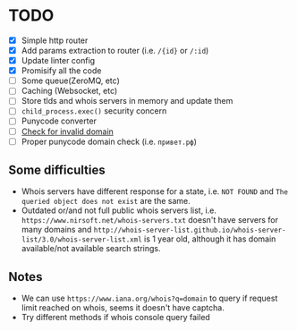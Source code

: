 # TODO

- [x] Simple http router
- [x] Add params extraction to router (i.e. `/{id}` or `/:id`)
- [x] Update linter config
- [x] Promisify all the code
- [ ] Some queue(ZeroMQ, etc)
- [ ] Caching (Websocket, etc)
- [ ] Store tlds and whois servers in memory and update them
- [ ] `child_process.exec()` security concern
- [ ] Punycode converter
- [ ] [Check for invalid domain](src/utils.js#L34)
- [ ] Proper punycode domain check (i.e. `привет.рф`)

## Some difficulties

- Whois servers have different response for a state, i.e. `NOT FOUND` and `The queried object does not exist` are the same.
- Outdated or/and not full public whois servers list, i.e. `https://www.nirsoft.net/whois-servers.txt` doesn't have servers for many domains and `http://whois-server-list.github.io/whois-server-list/3.0/whois-server-list.xml` is 1 year old, although it has domain available/not available search strings.

## Notes

- We can use `https://www.iana.org/whois?q=domain` to query if request limit reached on whois, seems it doesn't have captcha.
- Try different methods if whois console query failed
